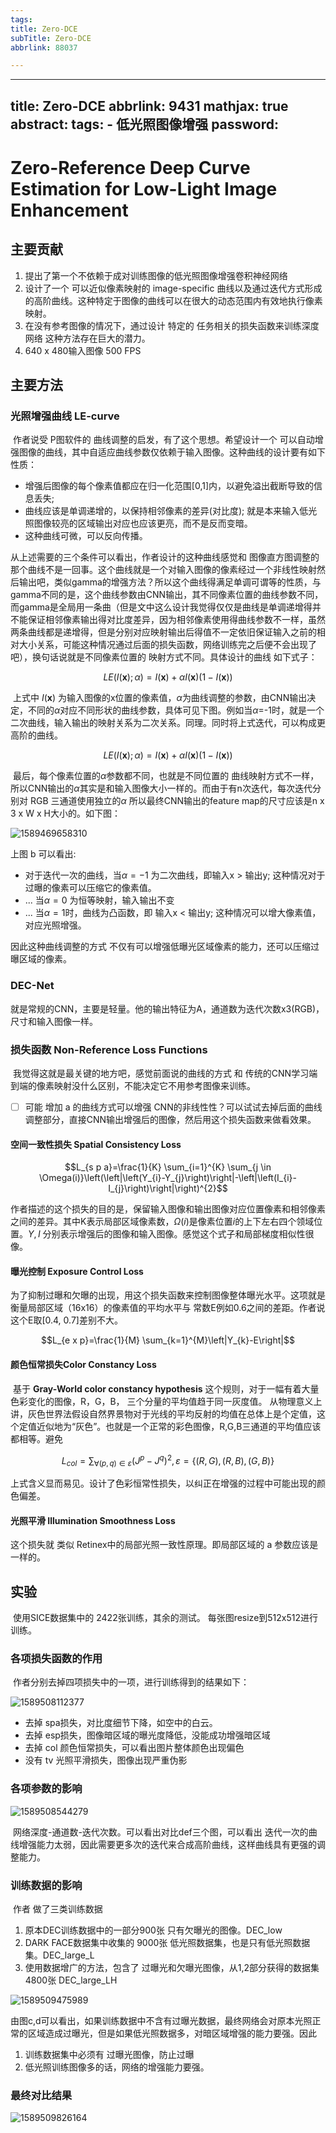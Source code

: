 ```yaml
---
tags:
title: Zero-DCE
subTitle: Zero-DCE
abbrlink: 88037

---
```

---
title: Zero-DCE
abbrlink: 9431
mathjax: true
abstract:
tags:
	- 低光照图像增强
password:
---


<!--more-->

# Zero-Reference Deep Curve Estimation for Low-Light Image Enhancement

## 主要贡献

1. 提出了第一个不依赖于成对训练图像的低光照图像增强卷积神经网络
2. 设计了一个 可以近似像素映射的 image-specific 曲线以及通过迭代方式形成的高阶曲线。这种特定于图像的曲线可以在很大的动态范围内有效地执行像素映射。
3. 在没有参考图像的情况下，通过设计 特定的 任务相关的损失函数来训练深度网络 这种方法存在巨大的潜力。
4. 640 x 480输入图像 500 FPS 



## 主要方法

### 光照增强曲线 LE-curve

​	作者说受 P图软件的 曲线调整的启发，有了这个思想。希望设计一个 可以自动增强图像的曲线，其中自适应曲线参数仅依赖于输入图像。这种曲线的设计要有如下性质：

* 增强后图像的每个像素值都应在归一化范围[0,1]内，以避免溢出截断导致的信息丢失;
* 曲线应该是单调递增的，以保持相邻像素的差异(对比度); 就是本来输入低光照图像较亮的区域输出对应也应该更亮，而不是反而变暗。
* 这种曲线可微，可以反向传播。

从上述需要的三个条件可以看出，作者设计的这种曲线感觉和 图像直方图调整的那个曲线不是一回事。这个曲线就是一个对输入图像的像素经过一个非线性映射然后输出吧，类似gamma的增强方法？所以这个曲线得满足单调可谓等的性质，与gamma不同的是，这个曲线参数由CNN输出，其不同像素位置的曲线参数不同，而gamma是全局用一条曲（但是文中这么设计我觉得仅仅是曲线是单调递增得并不能保证相邻像素输出得对比度差异，因为相邻像素使用得曲线参数不一样，虽然两条曲线都是递增得，但是分别对应映射输出后得值不一定依旧保证输入之前的相对大小关系，可能这种情况通过后面的损失函数，网络训练完之后便不会出现了吧），换句话说就是不同像素位置的 映射方式不同。具体设计的曲线   如下式子：

$$L E(I(\mathbf{x}) ; \alpha)=I(\mathbf{x})+\alpha I(\mathbf{x})(1-I(\mathbf{x}))$$

​	上式中 $I(\mathbf{x})$ 为输入图像的x位置的像素值，$\alpha$为曲线调整的参数，由CNN输出决定，不同的$\alpha$对应不同形状的曲线参数，具体可见下图。例如当$\alpha$=-1时，就是一个二次曲线，输入输出的映射关系为二次关系。同理。
​	同时将上式迭代，可以构成更高阶的曲线。

$$L E(I(\mathbf{x}) ; \alpha)=I(\mathbf{x})+\alpha I(\mathbf{x})(1-I(\mathbf{x}))$$	

​	最后，每个像素位置的$\alpha$参数都不同，也就是不同位置的 曲线映射方式不一样，所以CNN输出的$\alpha$其实是和输入图像大小一样的。而由于有n次迭代，每次迭代分别对 RGB 三通道使用独立的$\alpha$ 所以最终CNN输出的feature map的尺寸应该是n x 3 x W x H大小的。如下图：

![1589469658310](https://cdn.jsdelivr.net/gh/changruowang/cloudimg/img/20210508211854.png)

上图 b 可以看出:

* 对于迭代一次的曲线，当$\alpha = -1$ 为二次曲线，即输入x > 输出y; 这种情况对于过曝的像素可以压缩它的像素值。
* ... 当$\alpha = 0$ 为恒等映射，输入输出不变
* ... 当$\alpha = 1$时，曲线为凸函数，即 输入x < 输出y; 这种情况可以增大像素值，对应光照增强。

因此这种曲线调整的方式 不仅有可以增强低曝光区域像素的能力，还可以压缩过曝区域的像素。



### DEC-Net 

​	就是常规的CNN，主要是轻量。他的输出特征为A，通道数为迭代次数x3(RGB)，尺寸和输入图像一样。



### 损失函数 Non-Reference Loss Functions 

​	我觉得这就是最关键的地方吧，感觉前面说的曲线的方式 和 传统的CNN学习端到端的像素映射没什么区别，不能决定它不用参考图像来训练。

- [ ] 可能 增加 a 的曲线方式可以增强 CNN的非线性性？可以试试去掉后面的曲线调整部分，直接CNN输出增强后的图像，然后用这个损失函数来做看效果。

#### 空间一致性损失 Spatial Consistency Loss

$$L_{s p a}=\frac{1}{K} \sum_{i=1}^{K} \sum_{j \in \Omega(i)}\left(\left|\left(Y_{i}-Y_{j}\right)\right|-\left|\left(I_{i}-I_{j}\right)\right|\right)^{2}$$

​	作者描述的这个损失的目的是，保留输入图像和输出图像对应位置像素和相邻像素之间的差异。其中K表示局部区域像素数，$\Omega(i)$是像素位置$i$的上下左右四个领域位置。$Y,I$ 分别表示增强后的图像和输入图像。感觉这个式子和局部梯度相似性很像。

#### 曝光控制 Exposure Control Loss

​	为了抑制过曝和欠曝的出现，用这个损失函数来控制图像整体曝光水平。这项就是衡量局部区域（16x16）的像素值的平均水平与 常数E例如0.6之间的差距。作者说这个E取[0.4, 0.7]差别不大。

$$L_{e x p}=\frac{1}{M} \sum_{k=1}^{M}\left|Y_{k}-E\right|$$

#### 颜色恒常损失Color Constancy Loss

​	基于 **Gray-World color constancy hypothesis** 这个规则，对于一幅有着大量色彩变化的图像，R，G，B， 三个分量的平均值趋于同一灰度值。 从物理意义上讲，灰色世界法假设自然界景物对于光线的平均反射的均值在总体上是个定值，这个定值近似地为“灰色”。也就是一个正常的彩色图像，R,G,B三通道的平均值应该都相等。避免

$$L_{c o l}=\sum_{\forall(p, q) \in \varepsilon}\left(J^{p}-J^{q}\right)^{2}, \varepsilon=\{(R, G),(R, B),(G, B)\}$$

上式含义显而易见。设计了色彩恒常性损失，以纠正在增强的过程中可能出现的颜色偏差。

#### 光照平滑 Illumination Smoothness Loss

这个损失就 类似 Retinex中的局部光照一致性原理。即局部区域的 a 参数应该是一样的。



## 实验

​	使用SICE数据集中的 2422张训练，其余的测试。 每张图resize到512x512进行训练。

### 各项损失函数的作用

​	作者分别去掉四项损失中的一项，进行训练得到的结果如下：

![1589508112377](https://cdn.jsdelivr.net/gh/changruowang/cloudimg/img/20210508211903.png)

* 去掉 spa损失，对比度细节下降，如空中的白云。
* 去掉 esp损失，图像暗区域的曝光度降低，没能成功增强暗区域
* 去掉 col 颜色恒常损失，可以看出图片整体颜色出现偏色
* 没有 tv 光照平滑损失，图像出现严重伪影

### 各项参数的影响

![1589508544279](https://cdn.jsdelivr.net/gh/changruowang/cloudimg/img/20210508211909.png)

​	网络深度-通道数-迭代次数。可以看出对比def三个图，可以看出 迭代一次的曲线增强能力太弱，因此需要更多次的迭代来合成高阶曲线，这样曲线具有更强的调整能力。

### 训练数据的影响

​	作者 做了三类训练数据 

1. 原本DEC训练数据中的一部分900张 只有欠曝光的图像。DEC_low
2.  DARK FACE数据集中收集的 9000张 低光照数据集，也是只有低光照数据集。DEC_large_L
3. 使用数据增广的方法，包含了 过曝光和欠曝光图像，从1,2部分获得的数据集 4800张 DEC_large_LH

![1589509475989](https://cdn.jsdelivr.net/gh/changruowang/cloudimg/img/20210508211925.png)

​	由图c,d可以看出，如果训练数据中不含有过曝光数据，最终网络会对原本光照正常的区域造成过曝光，但是如果低光照数据多，对暗区域增强的能力要强。因此

1. 训练数据集中必须有 过曝光图像，防止过曝
2. 低光照训练图像多的话，网络的增强能力要强。

### 最终对比结果

![1589509826164](https://cdn.jsdelivr.net/gh/changruowang/cloudimg/img/20210508211917.png)



